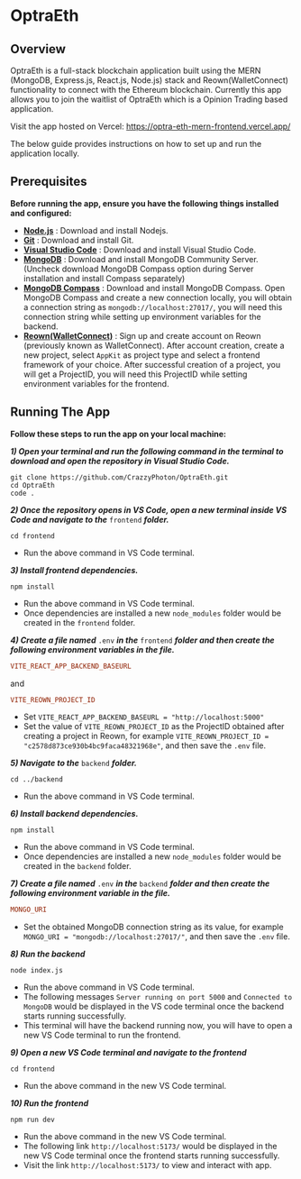 # OptraEth

## Overview

OptraEth is a full-stack blockchain application built using the MERN (MongoDB, Express.js, React.js, Node.js) stack and Reown(WalletConnect) functionality to connect with the Ethereum blockchain.
Currently this app allows you to join the waitlist of OptraEth which is a Opinion Trading based application.

Visit the app hosted on Vercel: <https://optra-eth-mern-frontend.vercel.app/>

The below guide provides instructions on how to set up and run the application locally.

## Prerequisites

**Before running the app, ensure you have the following things installed and configured:**

- **[Node.js](https://nodejs.org/)** : Download and install Nodejs.
- **[Git](https://git-scm.com/downloads)** : Download and install Git.
- **[Visual Studio Code](https://code.visualstudio.com/)** : Download and install Visual Studio Code.
- **[MongoDB](https://www.mongodb.com/try/download/community)** : Download and install MongoDB Community Server. (Uncheck download MongoDB Compass option during Server installation and install Compass separately)
- **[MongoDB Compass](https://www.mongodb.com/try/download/compass)** : Download and install MongoDB Compass. Open MongoDB Compass and create a new connection locally, you will obtain a connection string as
  `mongodb://localhost:27017/`, you will need this connection string while setting up environment variables for the backend.
- **[Reown(WalletConnect)](https://cloud.reown.com/sign-up)** : Sign up and create account on Reown (previously known as WalletConnect). After account creation, create a new project,
select `AppKit` as project type and select a frontend framework of your choice. After successful creation of a project, you will get a ProjectID, you will need this ProjectID while setting environment variables
for the frontend.

## Running The App

**Follow these steps to run the app on your local machine:**

***1) Open your terminal and run the following command in the terminal to download and open the repository in Visual Studio Code.***

```shell
git clone https://github.com/CrazzyPhoton/OptraEth.git
cd OptraEth
code .
```

***2) Once the repository opens in VS Code, open a new terminal inside VS Code and navigate to the*** `frontend` ***folder.***

```shell
cd frontend
```

- Run the above command in VS Code terminal.

***3) Install frontend dependencies.***

```shell
npm install
```

- Run the above command in VS Code terminal.
- Once dependencies are installed a new `node_modules` folder would be created in the `frontend` folder.

***4) Create a file named*** `.env` ***in the*** `frontend` ***folder and then create the following environment variables in the file.***

```ini
VITE_REACT_APP_BACKEND_BASEURL
```

and

```ini
VITE_REOWN_PROJECT_ID
```

- Set `VITE_REACT_APP_BACKEND_BASEURL = "http://localhost:5000"`
- Set the value of `VITE_REOWN_PROJECT_ID` as the ProjectID obtained after creating a project in Reown, for example `VITE_REOWN_PROJECT_ID = "c2578d873ce930b4bc9faca48321968e"`, and then save the `.env` file.

***5) Navigate to the*** `backend` ***folder.***

```shell
cd ../backend
```

- Run the above command in VS Code terminal.

***6) Install backend dependencies.***

```shell
npm install
```

- Run the above command in VS Code terminal.
- Once dependencies are installed a new `node_modules` folder would be created in the `backend` folder.

***7) Create a file named*** `.env` ***in the*** `backend` ***folder and then create the following environment variable in the file.***

```ini
MONGO_URI
```

- Set the obtained MongoDB connection string as its value, for example `MONGO_URI = "mongodb://localhost:27017/"`, and then save the `.env` file.

***8) Run the backend***

```shell
node index.js
```

- Run the above command in VS Code terminal.
- The following messages `Server running on port 5000` and `Connected to MongoDB` would be displayed in the VS code terminal once the backend starts running successfully.
- This terminal will have the backend running now, you will have to open a new VS Code terminal to run the frontend.

***9) Open a new VS Code terminal and navigate to the frontend***

```shell
cd frontend
```

- Run the above command in the new VS Code terminal.

***10) Run the frontend***

```shell
npm run dev
```

- Run the above command in the new VS Code terminal.
- The following link `http://localhost:5173/` would be displayed in the new VS Code terminal once the frontend starts running successfully.
- Visit the link `http://localhost:5173/` to view and interact with app.
